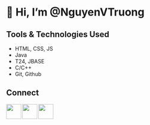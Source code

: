 # 👋 Hi, I’m @NguyenVTruong
## Tools & Technologies Used
- HTML, CSS, JS
- Java
- T24, JBASE
- C/C++
- Git, Github
## Connect


<a href= "https://github.com/NguyenVTruong"><img align="left" style="float: left" src="https://www.pngfind.com/pngs/m/19-198873_github-icon-black-background-hd-png-download.png" width= "40;"></img></a>

<a href= "https://www.linkedin.com/in/truong-nguyen-609831163/"><img align="left" style="float: left" src="https://www.flaticon.com/svg/vstatic/svg/174/174857.svg?token=exp=1616487920~hmac=7eeb9073a011e0d583f7dbae9a00e057" width= "40;"></img></a>

<a href= "https://twitter.com/_Truong_Nguyen_"><img align="left" style="float: left" src="https://www.flaticon.com/svg/vstatic/svg/124/124021.svg?token=exp=1616488182~hmac=52b8074e353cb8727bf858b8de1a6637" width= "40;"></img></a>
